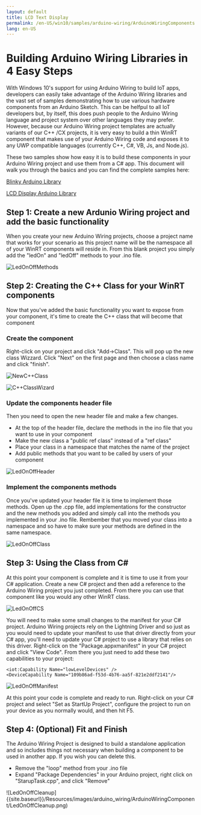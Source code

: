 ```yaml
---
layout: default
title: LCD Text Display
permalink: /en-US/win10/samples/arduino-wiring/ArduinoWiringComponents.htm
lang: en-US
---
```


# Building Arduino Wiring Libraries in 4 Easy Steps

With Windows 10's support for using Arduino Wiring to build IoT apps, developers can easily take advantage of the Arduino Wiring libraries and the vast set of samples demonstrating how to use various hardware components from an Arduino Sketch. This can be helfpul to all IoT developers but, by itself, this does push people to the Arduino Wiring language and project system over other languages they may prefer.  However, because our Arduino Wiring project templates are actually variants of our C++ /CX projects, it is very easy to build a thin WinRT component that makes use of your Arduino Wiring code and exposes it to any UWP compatible languages (currently C++, C#, VB, Js, and Node.js). 

These two samples show how easy it is to build these components in your Arduino Wiring project and use them from a C# app. This document will walk you through the basics and you can find the complete samples here: 

[Blinky Arduino Library](https://github.com/ms-iot/samples/tree/develop/ArduinoLibraryBlinky)

[LCD Display Arduino Library](https://github.com/ms-iot/samples/tree/develop/ArduinoLibraryLcdDisplay)

## Step 1: Create a new Ardunio Wiring project and add the basic functionality

When you create your new Arduino Wiring projects, choose a project name that works for your scenario as this project name will be the namespace all of your WinRT components will reside in. From this blank project you simply add the "ledOn" and "ledOff" methods to your .ino file. 

![LedOnOffMethods]({{site.baseurl}}/Resources/images/arduino_wiring/ArduinoWiringComponent/LedOnOffMethods.png) 

## Step 2: Creating the C++ Class for your WinRT components

Now that you've added the basic functionality you want to expose from your component, it's time to create the C++ class that will become that component

### Create the component
Right-click on your project and click "Add->Class". This will pop up the new class Wizzard. Click "Next" on the first page and then choose a class name and click "finish". 

![NewC++Class]({{site.baseurl}}/Resources/images/arduino_wiring/ArduinoWiringComponent/NewC%2B%2BClass.png) 

![C++ClassWizard]({{site.baseurl}}/Resources/images/arduino_wiring/ArduinoWiringComponent/C%2B%2BClassWizzard.png) 

### Update the components header file
Then you need to open the new header file and make a few changes. 

* At the top of the header file, declare the methods in the ino file that you want to use in your component
* Make the new class a "public ref class" instead of a "ref class"
* Place your class in a namespace that matches the name of the project
* Add public methods that you want to be called by users of your component

![LedOnOffHeader]({{site.baseurl}}/Resources/images/arduino_wiring/ArduinoWiringComponent/LedOnOffHeader.png) 

### Implement the components methods

Once you've updated your header file it is time to implement those methods. Open up the .cpp file, add implementations for the constructor and the new methods you added and simply call into the methods you implemented in your .ino file. Rembember that you moved your class into a namespace and so have to make sure your methods are defined in the same namespace. 

![LedOnOffClass]({{site.baseurl}}/Resources/images/arduino_wiring/ArduinoWiringComponent/LedOnOffClass.png) 

## Step 3: Using the Class from C&#35;
At this point your component is complete and it is time to use it from your C# application. Create a new C# project and then add a reference to the Arduino Wiring project you just completed. From there you can use that component like you would any other WinRT class. 

![LedOnOffCS]({{site.baseurl}}/Resources/images/arduino_wiring/ArduinoWiringComponent/LedOnOffCS.png) 


You will need to make some small changes to the manifest for your C# project. Arduino Wiring projects rely on the Lightning Driver and so just as you would need to update your manifest to use that driver directly from your C# app, you'll need to update your C# project to use a library that relies on this driver. Right-click on the "Package.appxmanifest" in your C# project and click "View Code". From there you just need to add these two capabilities to your project: 

    <iot:Capability Name="lowLevelDevices" />
    <DeviceCapability Name="109b86ad-f53d-4b76-aa5f-821e2ddf2141"/>

![LedOnOffManifest]({{site.baseurl}}/Resources/images/arduino_wiring/ArduinoWiringComponent/LedOnOffManifest.png) 

At this point your code is complete and ready to run. Right-click on your C# project and select "Set as StartUp Project", configure the project to run on your device as you normally would, and then hit F5. 

## Step 4: (Optional) Fit and Finish
The Arduino Wiring Project is designed to build a standalone application and so includes things not necessary when building a component to be used in another app. If you wish you can delete this. 

* Remove the "loop" method from your .ino file
* Expand "Package Dependencies" in your Arduino project, right click on "StarupTask.cpp", and click "Remove"

![LedOnOffCleanup]{{site.baseurl}}/Resources/images/arduino_wiring/ArduinoWiringComponent/LedOnOffCleanup.png) 
